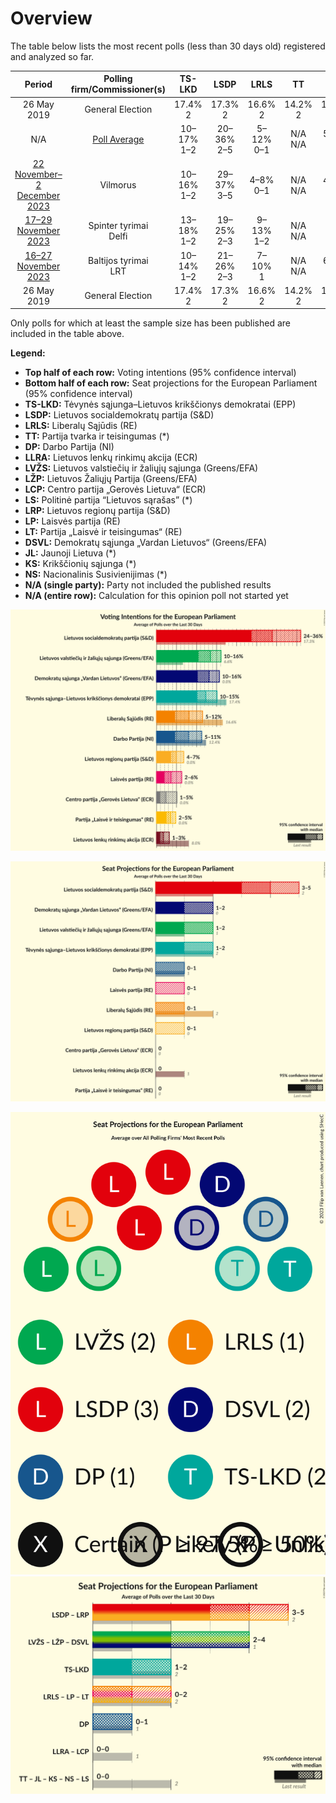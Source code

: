 # Overview

The table below lists the most recent polls (less than 30 days old) registered and analyzed so far.

| Period     | Polling firm/Commissioner(s) | TS-LKD | LSDP | LRLS | TT | DP | LLRA | LVŽS | LŽP | LCP | LS | LRP | LP | LT | DSVL | JL | KS | NS |
|:----------:|:----------------------------:|:--:|:--:|:--:|:--:|:--:|:--:|:--:|:--:|:--:|:--:|:--:|:--:|:--:|:--:|:--:|:--:|:--:|
| 26 May 2019 | General Election | 17.4% <br> 2 | 17.3% <br> 2 | 16.6% <br> 2 | 14.2% <br> 2 | 12.4% <br> 1 | 8.0% <br> 1 | 6.6% <br> 1 | 3.6% <br> 0 | 0.0% <br> 0 | 0.0% <br> 0 | 0.0% <br> 0 | 0.0% <br> 0 | 0.0% <br> 0 | 0.0% <br> 0 | 0.0% <br> 0 | 0.0% <br> 0 | 0.0% <br> 0 |
| N/A | [Poll Average](average.html) | 10–17% <br> 1–2 | 20–36% <br> 2–5 | 5–12% <br> 0–1 | N/A <br> N/A | 5–8% <br> 0–1 | 1–4% <br> 0 | 11–17% <br> 1–2 | N/A <br> N/A | 2–5% <br> 0 | N/A <br> N/A | 3–7% <br> 0–1 | 2–6% <br> 0–1 | 3–5% <br> 0–1 | 5–16% <br> 1–2 | N/A <br> N/A | N/A <br> N/A | N/A <br> N/A |
| [22 November–2 December 2023](2023-12-02-Vilmorus.html) | Vilmorus | 10–16% <br> 1–2 | 29–37% <br> 3–5 | 4–8% <br> 0–1 | N/A <br> N/A | 4–8% <br> 0–1 | 1–3% <br> 0 | 10–15% <br> 1–2 | N/A <br> N/A | 2–5% <br> 0–1 | N/A <br> N/A | 4–7% <br> 0–1 | 3–7% <br> 0–1 | N/A <br> N/A | 10–15% <br> 1–2 | N/A <br> N/A | N/A <br> N/A | N/A <br> N/A |
| [17–29 November 2023](2023-11-29-Spintertyrimai.html) | Spinter tyrimai <br> Delfi | 13–18% <br> 1–2 | 19–25% <br> 2–3 | 9–13% <br> 1–2 | N/A <br> N/A | N/A <br> N/A | 2–4% <br> 0 | 11–15% <br> 1–2 | N/A <br> N/A | N/A <br> N/A | N/A <br> N/A | 3–6% <br> 0–1 | 4–7% <br> 0–1 | 3–5% <br> 0–1 | 5–8% <br> 0–1 | N/A <br> N/A | N/A <br> N/A | N/A <br> N/A |
| [16–27 November 2023](2023-11-27-Baltijostyrimai.html) | Baltijos tyrimai <br> LRT | 10–14% <br> 1–2 | 21–26% <br> 2–3 | 7–10% <br> 1 | N/A <br> N/A | 6–9% <br> 1 | 2–4% <br> 0 | 13–18% <br> 1–2 | N/A <br> N/A | 2–4% <br> 0 | N/A <br> N/A | 4–7% <br> 0–1 | 2–4% <br> 0 | N/A <br> N/A | 13–17% <br> 1–2 | N/A <br> N/A | N/A <br> N/A | N/A <br> N/A |
| 26 May 2019 | General Election | 17.4% <br> 2 | 17.3% <br> 2 | 16.6% <br> 2 | 14.2% <br> 2 | 12.4% <br> 1 | 8.0% <br> 1 | 6.6% <br> 1 | 3.6% <br> 0 | 0.0% <br> 0 | 0.0% <br> 0 | 0.0% <br> 0 | 0.0% <br> 0 | 0.0% <br> 0 | 0.0% <br> 0 | 0.0% <br> 0 | 0.0% <br> 0 | 0.0% <br> 0 |

Only polls for which at least the sample size has been published are included in the table above.

**Legend:**
+ **Top half of each row:** Voting intentions (95% confidence interval)
+ **Bottom half of each row:** Seat projections for the European Parliament (95% confidence interval)
+ **TS-LKD:** Tėvynės sąjunga–Lietuvos krikščionys demokratai (EPP)
+ **LSDP:** Lietuvos socialdemokratų partija (S&D)
+ **LRLS:** Liberalų Sąjūdis (RE)
+ **TT:** Partija tvarka ir teisingumas (*)
+ **DP:** Darbo Partija (NI)
+ **LLRA:** Lietuvos lenkų rinkimų akcija (ECR)
+ **LVŽS:** Lietuvos valstiečių ir žaliųjų sąjunga (Greens/EFA)
+ **LŽP:** Lietuvos Žaliųjų Partija (Greens/EFA)
+ **LCP:** Centro partija „Gerovės Lietuva“ (ECR)
+ **LS:** Politinė partija “Lietuvos sąrašas” (*)
+ **LRP:** Lietuvos regionų partija (S&D)
+ **LP:** Laisvės partija (RE)
+ **LT:** Partija „Laisvė ir teisingumas“ (RE)
+ **DSVL:** Demokratų sąjunga „Vardan Lietuvos“ (Greens/EFA)
+ **JL:** Jaunoji Lietuva (*)
+ **KS:** Krikščionių sąjunga (*)
+ **NS:** Nacionalinis Susivienijimas (*)
+ **N/A (single party):** Party not included the published results
+ **N/A (entire row):** Calculation for this opinion poll not started yet


![Graph with voting intentions not yet produced](average.png "Voting Intentions")

![Graph with seats not yet produced](average-seats.png "Seats")

![Graph with seating plan not yet produced](average-seating-plan.png "Seating Plan")
![Graph with coalitions seats not yet produced](average-coalitions-seats.png "Coalitions Seats")
